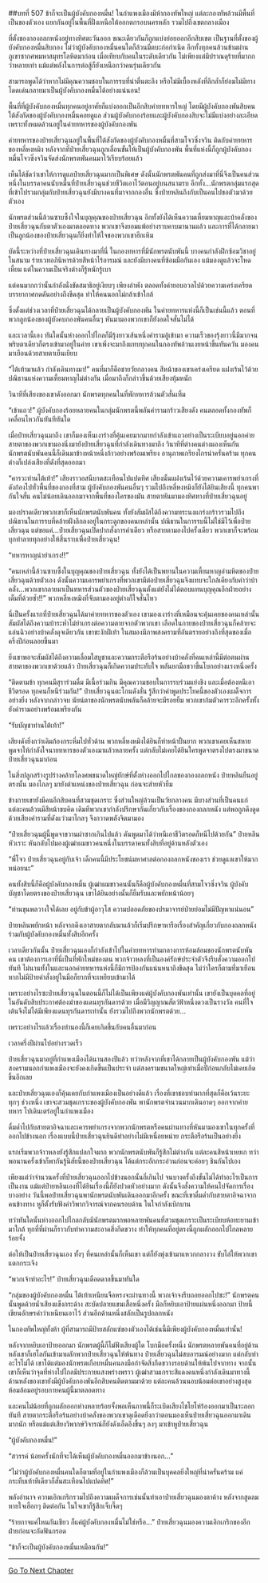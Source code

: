 ##บทที่ 507 ข้าก็จะเป็นผู้บังคับกองหมื่น!
ในกำแพงเมืองมีห้ากองทัพใหญ่ แต่ละกองทัพล้วนมีพื้นที่เป็นของตัวเอง แยกกันอยู่ในพื้นที่ฝั่งเหนือใต้ออกตกรอบนครหลัก รวมไปถึงเขตกลางเมือง

ที่ตั้งของกองถลกหนังอยู่ทางทิศตะวันออก ขณะเดียวกันก็ถูกแบ่งย่อยออกอีกสิบเขต เป็นฐานที่ตั้งของผู้บังคับกองหมื่นสิบกอง ไม่ว่าผู้บังคับกองหมื่นคนใดก็ล้วนมีตบะก่อกำเนิด อีกทั้งทุกคนล้วนข้ามผ่านภูเขาซากศพมหาสมุทรโลหิตมาก่อน เมื่อเทียบกับคนในระดับเดียวกัน ไม่เพียงแต่มีปราณดุร้ายที่มากกว่าหลายเท่า แม้แต่พลังในการต่อสู้ก็ยังเหนือกว่าคนรุ่นเดียวกัน

สามารถพูดได้ว่าหากไม่มีคุณความชอบในการรบที่น่าตื่นตะลึง หรือไม่มีเบื้องหลังที่ลึกล้ำก็ย่อมไม่มีทางโดดเด่นกลายมาเป็นผู้บังคับกองหมื่นได้อย่างแน่นอน!

พื้นที่ที่ผู้บังคับกองหมื่นทุกคนอยู่อาศัยก็แบ่งออกเป็นอีกสิบค่ายทหารใหญ่ โดยมีผู้บังคับกองพันสิบคนใต้สังกัดของผู้บังคับกองหมื่นคอยดูแล ส่วนผู้บังคับกองร้อยและผู้บังคับกองสิบจะไม่มีแบ่งอย่างละเอียดเพราะทั้งหมดล้วนอยู่ในค่ายทหารของผู้บังคับกองพัน

ค่ายทหารของป๋ายเสี่ยวฉุนอยู่ในพื้นที่ใต้สังกัดของผู้บังคับกองหมื่นที่สามโจวซิ่งจวิน ติดกับค่ายทหารของหลี่หงหมิง หลังจากที่ป๋ายเสี่ยวฉุนถูกเลื่อนขั้นให้เป็นผู้บังคับกองพัน พื้นที่แห่งนี้ก็ถูกผู้บังคับกองหมื่นโจวซิ่งจวินจัดส่งนักพรตพันคนมาไว้เรียบร้อยแล้ว

เห็นได้ชัดว่าเขาให้การดูแลป๋ายเสี่ยวฉุนมากเป็นพิเศษ ดังนั้นนักพรตพันคนที่ถูกส่งมาที่นี่จึงเป็นคนส่วนหนึ่งในบรรดาคนนับหมื่นที่ป๋ายเสี่ยวฉุนช่วยชีวิตเอาไว้ตอนอยู่บนสนามรบ อีกทั้ง...นักพรตกลุ่มแรกสุดที่เข้าไปรวมกลุ่มกับป๋ายเสี่ยวฉุนยังมีบางคนที่มาจากกองอื่น ซึ่งป๋ายหลินถึงกับเป็นคนไปขอตัวมาด้วยตัวเอง

นักพรตส่วนนี้ล้วนซาบซึ้งใจในบุญคุณของป๋ายเสี่ยวฉุน อีกทั้งยังได้เห็นความเหี้ยมหาญและบ้าคลั่งของป๋ายเสี่ยวฉุนกับตาตัวเองมาตลอดทาง พวกเขาจึงยอมแพ้อย่างราบคาบมานานแล้ว และการที่ได้กลายมาเป็นลูกน้องของป๋ายเสี่ยวฉุนก็ยิ่งทำให้ใจของพวกเขาฮึกเหิม

บัดนี้ระหว่างที่ป๋ายเสี่ยวฉุนเดินทางมาที่นี่ ในกองทหารที่มีนักพรตนับพันนี้ บางคนกำลังฝึกซ้อมวิชาอยู่ในสนาม ร่ายเวทอภินิหารด้วยสีหน้าไร้อารมณ์ และยังมีบางคนที่ซ้อมมือกันเอง แม้มองดูแล้วจะโหดเหี้ยม แต่ในความเป็นจริงต่างก็รู้หนักรู้เบา

แต่คนมากกว่านั้นกำลังนั่งขัดสมาธิอยู่เงียบๆ เพียงลำพัง ตลอดทั้งค่ายอบอวลไปด้วยความเคร่งเครียด บรรยากาศกดดันอย่างถึงขีดสุด ทำให้คนนอกไม่กล้าเข้าใกล้

ซึ่งตั้งแต่ช่วงเวลาที่ป๋ายเสี่ยวฉุนได้กลายเป็นผู้บังคับกองพัน ในค่ายทหารแห่งนี้ก็เป็นเช่นนี้แล้ว ตอนที่พวกลูกน้องของผู้บังคบกองพันคนอื่นๆ หันมามองพวกเขาก็ยังอดใจสั่นไม่ได้

และเวลานี้เอง ทันใดนั้นห่างออกไปไกลก็มีรุ้งยาวเส้นหนึ่งคำรามอู้เข้ามา ความเร็วของรุ้งยาวนี้มีมากจนพริบตาเดียวก็ตรงเข้ามาอยู่ในค่าย เขาเพิ่งจะมาถึงแทบทุกคนในกองทัพล้วนเงยหน้าขึ้นทันควัน มองคนมาเยือนด้วยสายตาเย็นเยียบ

“ไต้เท้ามาแล้ว กำลังเดินทางมา!” คนที่มาก็คือชายวัยกลางคน สีหน้าของเขาเคร่งเครียด แฝงเร้นไว้ด้วยปณิธานแห่งความเหี้ยมหาญไม่ต่างกัน เมื่อมาถึงก็กล่าวขึ้นด้วยเสียงทุ้มหนัก

วินาทีที่เสียงของเขาดังออกมา นักพรตทุกคนในที่พักทหารล้วนตัวสั่นเทิ้ม

“เข้าแถว!” ผู้บังคับกองร้อยหลายคนในกลุ่มนักพรตนี้พลันคำรามกร้าวเสียงดัง คนตลอดทั้งกองทัพก็เคลื่อนไหวกันทันทีทันใด

เมื่อป๋ายเสี่ยวฉุนมาถึง เขาก็มองเห็นเงาร่างที่คุ้นเคยมากมายกำลังเข้าแถวอย่างเป็นระเบียบอยู่นอกค่าย สายตาของพวกเขามองนิ่งมายังป๋ายเสี่ยวฉุนที่กำลังเดินทางมาถึง วินาทีที่ต่างคนต่างมองเห็นกัน นักพรตนับพันคนนี้ก็เดินมาข้างหน้าหนึ่งก้าวอย่างพร้อมเพรียง อานุภาพเกรียงไกรน่าครั่นคร้าม ทุกคนต่างก็เปล่งเสียงที่ดังที่สุดออกมา

“คารวะท่านไต้เท้า!” เสียงราวอสนีบาตสะเทือนไปแปดทิศ เสียงนั้นแฝงเร้นไว้ด้วยความเคารพยำเกรงที่ดังก้องไปทั่วพื้นที่ของกองที่สาม ผู้บังคับกองพันคนอื่นๆ รวมไปถึงหลี่หงหมิงก็ยังได้ยินเสียงนี้ ทุกคนพากันใจสั่น คนไม่น้อยเดินออกมาจากพื้นที่ของใครของมัน สายตาหันมามองทิศทางที่ป๋ายเสี่ยวฉุนอยู่

มองปราดเดียวพวกเขาก็เห็นนักพรตนับพันคน ทั้งยังสัมผัสได้ถึงความทระนงแกร่งกร้าวรวมไปถึงปณิธานในการรบที่คล้ายฝังลึกลงอยู่ในกระดูกของคนเหล่านั้น ปณิธานในการรบนี้ไม่ใช่มีไว้เพื่อป๋ายเสี่ยวฉุน แต่ขอแค่...ป๋ายเสี่ยวฉุนเปิดปากสั่งการคำเดียว หรือสายตามองไปครั้งเดียว พวกเขาก็จะพร้อมบุกทำลายทุกอย่างให้สิ้นราบเพื่อป๋ายเสี่ยวฉุน!

“ทหารหาญน่ายำเกรง!!”

“คนเหล่านี้ล้วนซาบซึ้งในบุญคุณของป๋ายเสี่ยวฉุน ทั้งยังได้เป็นพยานในความเหี้ยมหาญอำมหิตของป๋ายเสี่ยวฉุนด้วยตัวเอง ดังนั้นความเคารพยำเกรงที่พวกเขามีต่อป๋ายเสี่ยวฉุนจึงแทบจะใกล้เคียงกับคำว่าบ้าคลั่ง...พวกเขากลายมาเป็นทหารส่วนตัวของป๋ายเสี่ยวฉุนตั้งแต่ยังไม่ได้ตอบแทนบุญคุณอีกฝ่ายอย่างเต็มที่ด้วยซ้ำ!!” พวกหลี่หงหมิงที่จับตามองอยู่ต่างก็ใจสั่นไหว

นี่เป็นครั้งแรกที่ป๋ายเสี่ยวฉุนได้มาค่ายทหารของตัวเอง เขามองเงาร่างที่เหมือนจะคุ้นเคยของคนเหล่านั้น สัมผัสได้ถึงความบ้าระห่ำไม่ยำเกรงต่อความตายจากตัวพวกเขา เลือดในกายของป๋ายเสี่ยวฉุนก็คล้ายจะแล่นฉิวอย่างบ้าคลั่งดุจเดียวกัน เขาชะงักฝีเท้า ในสมองมีภาพสงครามที่อันตรายอย่างถึงที่สุดของเมื่อครึ่งปีก่อนลอยขึ้นมา

ยิ่งเขาพอจะสัมผัสได้ถึงความเลื่อมใสบูชาและความกระตือรือร้นอย่างบ้าคลั่งที่คนเหล่านี้มีต่อตนผ่านสายตาของพวกเขาด้วยแล้ว ป๋ายเสี่ยวฉุนก็เกิดความประทับใจ พลันยกมือขวาขึ้นโบกอย่างแรงหนึ่งครั้ง

“ติดตามข้า ทุกคนมีสุราร่วมดื่ม มีเนื้อร่วมกิน มีคุณความชอบในการรบร่วมแย่งชิง และเมื่อต้องหนีเอาชีวิตรอด ทุกคนก็หนีร่วมกัน!” ป๋ายเสี่ยวฉุนตะโกนดังลั่น รู้สึกว่าคำพูดประโยคนี้ของตัวเองเผด็จการอย่างยิ่ง หลังจากกล่าวจบ นัยน์ตาของนักพรตนับพลันก็คล้ายจะมีรอยยิ้ม พวกเขาก้มตัวคารวะอีกครั้งทั้งยังคำรามอย่างพร้อมเพรียงกัน

“รับบัญชาท่านไต้เท้า!”

เสียงดังยิ่งกว่าเดิมก้องกระหึ่มไปทั่วด้าน พวกหลี่หงหมิงได้ยินก็ทำหน้าปั้นยาก พวกเขาเคยเห็นสหายพูดจาให้กำลังใจนายทหารของตัวเองมาแล้วหลายครั้ง แต่กลับไม่เคยได้ยินใครพูดจาตรงไปตรงมาขนาดป๋ายเสี่ยวฉุนมาก่อน

ในสิ่งปลูกสร้างรูปร่างคล้ายโลงศพขนาดใหญ่ยักษ์ที่ตั้งห่างออกไปไกลของกองถลกหนัง ป๋ายหลินยืนอยู่ตรงนั้น มองไกลๆ มายังตำแหน่งของป๋ายเสี่ยวฉุน ก่อนจะส่ายหัวยิ้ม

ข้างกายเขายังมีคนอีกสิบคนที่สวมชุดเกราะ ซึ่งส่วนใหญ่ล้วนเป็นวัยกลางคน มีบางส่วนที่เป็นคนแก่ แต่ละคนล้วนมีสีหน้าขบคิด เดิมทีพวกเขากำลังปรึกษากันเกี่ยวกับเรื่องของกองถลกหนัง แต่พอถูกดึงดูดด้วยเสียงคำรามที่ดังแว่วมาไกลๆ จึงกวาดพลังจิตมามอง

“ป๋ายเสี่ยวฉุนผู้นี้พูดจาขวานผ่าซากเกินไปแล้ว ดันพูดมาได้ว่าหนีเอาชีวิตรอดก็หนีไปด้วยกัน” ป๋ายหลินหัวเราะ หันกลับไปมองผู้เฒ่าผมขาวคนหนึ่งในบรรดาคนทั้งสิบที่อยู่ด้านหลังตัวเอง

“พี่โจว ป๋ายเสี่ยวฉุนอยู่กับเจ้า เด็กคนนี้มีประโยชน์มหาศาลต่อกองถลกหนังของเรา ช่วยดูแลเขาให้มากหน่อยนะ”

คนทั้งสิบนี้ก็คือผู้บังคับกองหมื่น ผู้เฒ่าผมขาวคนนั้นก็คือผู้บังคับกองหมื่นที่สามโจวซิ่งจวิน ผู้บังคับบัญชาโดยตรงของป๋ายเสี่ยวฉุน เขาได้ยินอย่างนั้นก็ยิ้มรับและพยักหน้าน้อยๆ

“ท่านขุนพลวางใจได้เลย อยู่กับข้าผู้อาวุโส ความปลอดภัยของปรมาจารย์ป๋ายย่อมไม่มีปัญหาแน่นอน”

ป๋ายหลินพยักหน้า หลังจากดึงเอาสายตากลับมาแล้วก็เริ่มปรึกษาหารือเรื่องสำคัญเกี่ยวกับกองถลกหนังร่วมกับผู้บังคับกองหมื่นทั้งสิบอีกครั้ง

เวลาเดียวกันนั้น ป๋ายเสี่ยวฉุนเองก็กำลังเข้าไปในค่ายทหารท่ามกลางการห้อมล้อมของนักพรตนับพันคน เขาต้องการเอาที่นี่เป็นที่พักใหม่ของตน พวกจ้าวหลงที่เป็นองค์รักษ์ประจำตัวจึงรีบสั่งความออกไปทันที ไม่นานทั้งในและนอกค่ายทหารแห่งนี้ก็มีการป้องกันแน่นหนาถึงขีดสุด ไม่ว่าใครก็ตามที่มาเยือน หากไม่มีป้ายคำสั่งอยู่ในมือก็ยากที่จะเหยียบเข้ามาได้

เพราะอย่างไรซะป๋ายเสี่ยวฉุนในตอนนี้ก็ไม่ได้เป็นเพียงแค่ผู้บังคับกองพันเท่านั้น เขายังเป็นบุคคลที่อยู่ในอันดับสิบประกาศต้องฆ่าของแดนทุรกันดารด้วย เมื่อมีวิญญาณสัตว์ฟ้าหนึ่งดวงเป็นรางวัล คนที่ใจเต้นจึงไม่ได้มีเพียงแดนทุรกันดารเท่านั้น ยังรวมไปถึงพวกนักพรตด้วย...

เพราะอย่างไรแล้วเรื่องทำนองนี้ก็เคยเกิดขึ้นกับคนอื่นมาก่อน

เวลาครึ่งปีผ่านไปอย่างรวดเร็ว

ป๋ายเสี่ยวฉุนมาอยู่ที่กำแพงเมืองได้นานสองปีแล้ว ทว่าหลังจากที่เขาได้กลายเป็นผู้บังคับกองพัน แม้ว่าสงครามนอกกำแพงเมืองจะยังคงเกิดขึ้นเป็นประจำ แต่สงครามขนาดใหญ่เท่าเมื่อปีก่อนกลับไม่เคยเกิดขึ้นอีกเลย

และป๋ายเสี่ยวฉุนเองก็คุ้นเคยกับกำแพงเมืองเป็นอย่างดีแล้ว เรื่องที่เขาชอบทำมากที่สุดก็คือเว้นระยะทุกๆ ช่วงหนึ่ง เขาจะสวมชุดเกราะของผู้บังคับกองพัน พานักพรตจำนวนมากเดินอาดๆ ออกจากค่ายทหาร ไปเดินเตร่อยู่ในกำแพงเมือง

ดื่มด่ำไปกับสายตาอิจฉาและเคารพยำเกรงจากพวกนักพรตหรือคนผ่านทางที่หันมามองเขาในทุกครั้งที่ออกไปข้างนอก เรื่องแบบนี้ป๋ายเสี่ยวฉุนยินดีทำอย่างไม่มีเหนื่อยหน่าย กระตือรือร้นเป็นอย่างยิ่ง

แรกเริ่มพวกจ้าวหลงยังรู้สึกแปลกใจมาก พวกนักพรตนับพันก็รู้สึกไม่ต่างกัน แต่ละคนสีหน้าเหยเก ทว่าพอนานครั้งเข้าก็พากันรู้นิสัยนี้ของป๋ายเสี่ยวฉุน ได้แต่กระอักกระอ่วนก่อนจะค่อยๆ ชินกันไปเอง

เพียงแต่ว่าจำนวนครั้งที่ป๋ายเสี่ยวฉุนออกไปข้างนอกนั้นถี่เกินไป จนบางครั้งถึงขั้นไม่ได้ทำอะไรเป็นการเป็นงาน แม้แต่ป๋ายหลินเองที่ได้ยินเรื่องนี้ก็ยังปวดหัวอย่างมาก ดังนั้นจึงสั่งความให้คนไปจัดการเรื่องบางอย่าง วันนี้พอป๋ายเสี่ยวฉุนพานักพรตนับพันเดินออกมาอีกครั้ง ขณะที่เขาดื่มด่ำกับสายตาอิจฉาจากคนข้างทาง หูก็ตั้งรับฟังคำวิพากวิจารณ์จากคนรอบด้าน ในใจกำลังเบิกบาน

ทว่าทันใดนั้นห่างออกไปไกลกลับมีนักพรตมากพอหลายพันคนที่สวมชุดเกราะเป็นระเบียบห้อทะยานเข้ามาใกล้ ทุกที่ที่ผ่านก็ราวกับทำความสะอาดสิ่งกีดขวาง ทำให้ทุกคนที่อยู่ตรงนี้ถูกผลักออกไปไกลหลายร้อยจั้ง

ต่อให้เป็นป๋ายเสี่ยวฉุนเอง ทั้งๆ ที่คนเหล่านั้นก็เห็นเขา แต่ก็ยังพุ่งเข้ามาแหวกกลางวง ขับไล่ให้พวกเขาแตกกระเจิง

“พวกเจ้าทำอะไร!” ป๋ายเสี่ยวฉุนเดือดดาลขึ้นมาทันใด

“กลุ่มของผู้บังคับกองหมื่น ไต้เท้าเหนียนจือหรงจะผ่านทางนี้ พวกเจ้าจงรีบถอยออกไปซะ!” นักพรตคนนั้นพูดด้วยน้ำเสียงแข็งกระด้าง สะบัดปลายแขนเสื้อหนึ่งครั้ง มือก็หยิบเอาป้ายแผ่นหนึ่งออกมา ป้ายนี้เขียนอักษรคำว่าเหนียนเอาไว้ ส่วนอีกด้านหนึ่งสลักเป็นรูปถลกหนัง

ในกองทัพใหญ่ทั้งห้า ผู้ที่สามารถมีป้ายสลักแซ่ของตัวเองได้เช่นนี้มีเพียงผู้บังคับกองหมื่นเท่านั้น!

หลังจากหยิบเอาป้ายออกมา นักพรตผู้นี้ก็ไม่ฟังเสียงผู้ใด โบกมือครั้งหนึ่ง นักพรตหลายพันคนที่อยู่ด้านหลังเขาก็เฮโลกันเข้ามาผลักพวกป๋ายเสี่ยวฉุนให้พ้นทาง ป๋ายเสี่ยวฉุนไม่สบอารมณ์อย่างมาก แต่กลับทำอะไรไม่ได้ เขาได้แต่มองนักพรตเกือบหมื่นคนลงมือกำจัดสิ่งกีดขวางรอบด้านให้พ้นไปจากทาง จากนั้นเขาก็เห็นว่าจุดที่ห่างไปไกลมีประกายแสงพร่างพราว ผู้เฒ่าสวมเกราะสีแดงคนหนึ่งกำลังเดินมาทางนี้ ด้านหลังของเขายังมีผู้บังคับกองพันอีกสิบคนติดตามมาด้วย แต่ละคนล้วนนอบน้อมต่อเขาอย่างสูงสุด ห้อมล้อมอยู่รอบกายคนผู้นี้มาตลอดทาง

และคนไม่น้อยที่ถูกผลักออกห่างหลายร้อยจั้งพอเห็นภาพนี้ก็ระเบิดเสียงไชโยโห่ร้องออกมาเป็นระลอกทันที สายตากระตือรือร้นอย่างบ้าคลั่งของพวกเขาดุเดือดยิ่งกว่าตอนมองเห็นป๋ายเสี่ยวฉุนออกมาเดินมากนัก หรือแม้แต่เสียงวิพากษ์วิจารณ์ก็ยังดังเอ็ดอึงขึ้นๆ ลงๆ มาเข้าหูป๋ายเสี่ยวฉุน

“ผู้บังคับกองหมื่น!”

“สวรรค์ น้อยครั้งนักที่จะได้เห็นผู้บังคับกองหมื่นออกมาข้างนอก...”

“ไม่ว่าผู้บังคับกองหมื่นคนใดก็ตามที่อยู่ในกำแพงเมืองก็ล้วนเป็นบุคคลยิ่งใหญ่ที่น่าครั่นคร้าม แค่กระทืบเท้าทีเดียวก็สั่นสะเทือนไปแปดทิศ!”

พลังอำนาจ ความเอิกเกริกรวมไปถึงความเผด็จการเช่นนั้นทำเอาป๋ายเสี่ยวฉุนมองตาค้าง หลังจากสูดลมหายใจเฮือกๆ ติดต่อกัน ในใจเขาก็รู้สึกเจ็บจี๊ดๆ

“ร้ายกาจแค่ไหนกันเชียว ก็แค่ผู้บังคับกองหมื่นไม่ใช่หรือ...” ป๋ายเสี่ยวฉุนมองความเอิกเกริกของอีกฝ่ายก่อนจะกัดฟันกรอด

“ข้าก็จะเป็นผู้บังคับกองหมื่นเหมือนกัน!”

------


[Go To Next Chapter]( ./130.md)